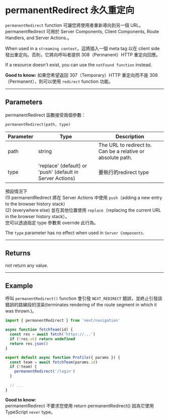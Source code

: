 # permanentRedirect 永久重定向

`permanentRedirect` function 可讓您將使用者重新導向到另一個 URL。 permanentRedirect 可用於 Server Components, Client Components, Route Handlers, and Server Actions.。

When used in a `streaming context`，這將插入一個 meta tag 以在 client side 發出重定向。否則，它將向呼叫者提供 308（Permanent）HTTP 重定向回應。

If a resource doesn't exist, you can use the `notFound function` instead.

**Good to know:** 
如果您希望返回 307（Temporary）HTTP 重定向而不是 308（Permanent），則可以使用 `redirect` function 功能。

---

## Parameters
permanentRedirect 函數接受兩個參數：
```console
permanentRedirect(path, type)
```

|  Parameter | Type                          |            Description               |
|  --------  | ----------------------------  | ------------------------------------ |
| path       | string | The URL to redirect to. Can be a relative or absolute path. |
| type       | 'replace' (default) or 'push' (default in Server Actions) | 要執行的redirect type |


預設情況下   
(1) permanentRedirect 將在 Server Actions 中使用 `push`（adding a new entry to the browser history stack）   
(2) (everywhere else) 並在其他位置使用 `replace`（replacing the current URL in the browser history stack）。     
您可以透過指定 type 參數來 override 此行為。

The `type` parameter has no effect when used in `Server Components`.

---

## Returns
not return any value.

---

## Example

呼叫 `permanentRedirect()` function 會引發 `NEXT_REDIRECT` 錯誤，並終止引發該錯誤的路線段的渲染(terminates rendering of the route segment in which it was thrown.)。

```js
import { permanentRedirect } from 'next/navigation'

async function fetchTeam(id) {
  const res = await fetch('https://...')
  if (!res.ok) return undefined
  return res.json()
}

export default async function Profile({ params }) {
  const team = await fetchTeam(params.id)
  if (!team) {
    permanentRedirect('/login')
  }
 
  // ...
}

```

**Good to know:**    
permanentRedirect 不要求您使用 return permanentRedirect() 因為它使用 TypeScript `never` type。














